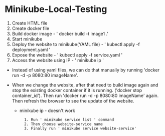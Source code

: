 ﻿# Minikube-Local-Testing

1. Create HTML file
2. Create docker file
3. Build docker image   -  ' docker build -t image1  .'
4. Start minikube
5. Deploy the website to minikube(YAML file) -                        ' kubectl apply -f deployment.yaml '
6. Expose the website -                                                                 ' kubectl apply -f service.yaml '
7. Access the website using IP -                                                  ' minikube ip '
 

* Instead of using yaml files, we can do that manually by running 'docker run -d -p 8080:80 imageName'.
* When we change the website, after that need to build image again and stop the existing docker container if it is running. ('docker stop container_id'). Then run 'docker run -d -p 8080:80 imageName' again. Then refresh the browser to see the update of the website.

  - minikube ip - doesn't work
    
          1. Run ' minikube service list ' command
          2. Then choose website-service name
          3. Finally run ' minikube service website-service'
